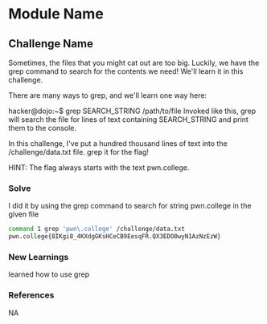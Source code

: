 # Module Name

## Challenge Name
Sometimes, the files that you might cat out are too big. Luckily, we have the grep command to search for the contents we need! We'll learn it in this challenge.

There are many ways to grep, and we'll learn one way here:

hacker@dojo:~$ grep SEARCH_STRING /path/to/file
Invoked like this, grep will search the file for lines of text containing SEARCH_STRING and print them to the console.

In this challenge, I've put a hundred thousand lines of text into the /challenge/data.txt file. grep it for the flag!

HINT: The flag always starts with the text pwn.college.

### Solve

I did it by using the grep command to search for string pwn\.college  in the given file

```bash
command 1 grep 'pwn\.college' /challenge/data.txt
pwn.college{8IKgi8_4KXdgGKsHCeCB9EesqFR.QX3EDO0wyN1AzNzEzW}
```

### New Learnings
learned how to use grep

### References 
NA